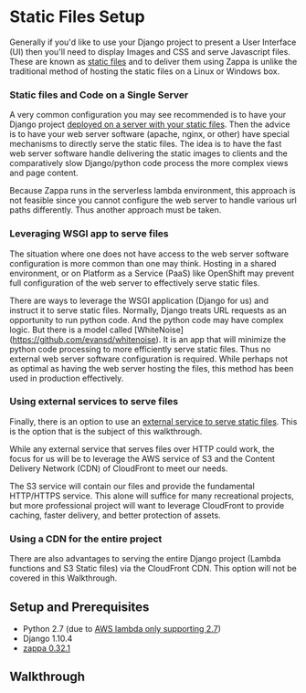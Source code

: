 # Static Files Setup

Generally if you'd like to use your Django project to present a User Interface (UI) then you'll need to display Images and CSS and serve Javascript files.  These are known as [static files](https://docs.djangoproject.com/en/1.10/howto/static-files/deployment/) and to deliver them using Zappa is unlike the traditional method of hosting the static files on a Linux or Windows box.  

### Static files and Code on a Single Server

A very common configuration you may see recommended is to have your Django project [deployed on a server with your static files](https://docs.djangoproject.com/en/1.10/howto/static-files/deployment/#serving-the-site-and-your-static-files-from-the-same-server).  Then the advice is to have your web server software (apache, nginx, or other) have special mechanisms to directly serve the static files.  The idea is to have the fast web server software handle delivering the static images to clients and the comparatively slow Django/python code process the more complex views and page content.  

Because Zappa runs in the serverless lambda environment, this approach is not feasible since you cannot configure the web server to handle various url paths differently.  Thus another approach must be taken.

### Leveraging WSGI app to serve files

The situation where one does not have access to the web server software configuration is more common than one may think.  Hosting in a shared environment, or on Platform as a Service (PaaS) like OpenShift may prevent full configuration of the web server to effectively serve static files.  

There are ways to leverage the WSGI application (Django for us) and instruct it to serve static files.  Normally, Django treats URL requests as an opportunity to run python code.  And the python code may have complex logic.  But there is a model called [WhiteNoise] (https://github.com/evansd/whitenoise).  It is an app that will minimize the python code processing to more efficiently serve static files.  Thus no external web server software configuration is required.  While perhaps not as optimal as having the web server hosting the files, this method has been used in production effectively.  

### Using external services to serve files

Finally, there is an option to use an [external service to serve static files](https://docs.djangoproject.com/en/1.10/howto/static-files/deployment/#serving-static-files-from-a-cloud-service-or-cdn).  This is the option that is the subject of this walkthrough.

While any external service that serves files over HTTP could work, the focus for us will be to leverage the AWS service of S3 and the Content Delivery Network (CDN) of CloudFront to meet our needs.  

The S3 service will contain our files and provide the fundamental HTTP/HTTPS service.  This alone will suffice for many recreational projects, but more professional project will want to leverage CloudFront to provide caching, faster delivery, and better protection of assets.

### Using a CDN for the entire project

There are also advantages to serving the entire Django project (Lambda functions and S3 Static files) via the CloudFront CDN.  This option will not be covered in this Walkthrough.


## Setup and Prerequisites 

* Python 2.7 (due to [AWS lambda only supporting 2.7](http://docs.aws.amazon.com/lambda/latest/dg/current-supported-versions.html)) 
* Django 1.10.4
* [zappa 0.32.1](https://pypi.python.org/pypi/zappa)

## Walkthrough

